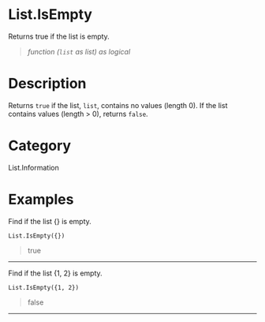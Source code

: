﻿# List.IsEmpty
Returns true if the list is empty.
> _function (<code>list</code> as list) as logical_
# Description 
Returns <code>true</code> if the list, <code>list</code>, contains no values (length 0). If the list contains values (length > 0), returns <code>false</code>.
# Category 
List.Information
# Examples 
Find if the list {} is empty.
```
List.IsEmpty({})
```
> true
***
Find if the list {1, 2} is empty.
```
List.IsEmpty({1, 2})
```
> false
***
